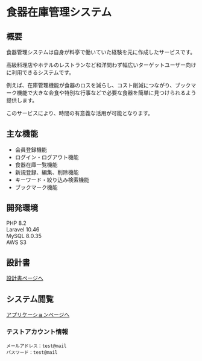# 食器在庫管理システム

## 概要
食器管理システムは自身が料亭で働いていた経験を元に作成したサービスです。

高級料理店やホテルのレストランなど和洋問わず幅広いターゲットユーザー向けに利用できるシステムです。

例えば、在庫管理機能が食器のロスを減らし、コスト削減につながり、ブックマーク機能で大きな会食や特別な行事などで必要な食器を簡単に見つけられるよう提供します。

このサービスにより、時間の有意義な活用が可能となります。

## 主な機能
- 会員登録機能
- ログイン・ログアウト機能
- 食器在庫一覧機能
- 新規登録、編集、削除機能
- キーワード・絞り込み検索機能
- ブックマーク機能

## 開発環境
PHP 8.2  
Laravel 10.46  
MySQL 8.0.35  
AWS S3

## 設計書
[設計書ページへ](https://drive.google.com/drive/folders/18_lmz9KgO0vxV2xDXosxfKm8WqzCXoXA?usp=sharing)

## システム閲覧
[アプリケーションページへ](https://dish-stock-laravel-c490ece2a987.herokuapp.com/login)

### テストアカウント情報
```
メールアドレス：test@mail
パスワード：test@mail
```